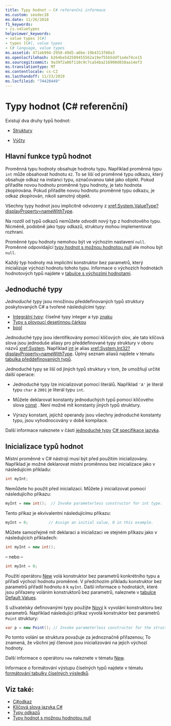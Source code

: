 ```yaml
---
title: Typy hodnot – C# referenční informace
ms.custom: seodec18
ms.date: 11/26/2018
f1_keywords:
- cs.valuetypes
helpviewer_keywords:
- value types [C#]
- types [C#], value types
- C# language, value types
ms.assetid: 471eb994-2958-49d5-a6be-19b4313f80a3
ms.openlocfilehash: b264be5d2589455562a19ef55b5ddf1a4e74ce15
ms.sourcegitcommit: 9a39f2a06f110c9c7ca54ba216900d038aa14ef3
ms.translationtype: MT
ms.contentlocale: cs-CZ
ms.lasthandoff: 11/23/2019
ms.locfileid: "74428449"
---
```

# <a name="value-types-c-reference"></a>Typy hodnot (C# referenční)

Existují dva druhy typů hodnot:

- [Struktury](struct.md)

- [Výčty](enum.md)

## <a name="main-features-of-value-types"></a>Hlavní funkce typů hodnot

Proměnná typu hodnoty obsahuje hodnotu typu. Například proměnná typu `int` může obsahovat hodnotu `42`. To se liší od proměnné typu odkazu, který obsahuje odkaz na instanci typu, označovanou také jako objekt. Pokud přiřadíte novou hodnotu proměnné typu hodnoty, je tato hodnota zkopírována. Pokud přiřadíte novou hodnotu proměnné typu odkazu, je odkaz zkopírován, nikoli samotný objekt.

Všechny typy hodnot jsou implicitně odvozeny z <xref:System.ValueType?displayProperty=nameWithType>.

Na rozdíl od typů odkazů nemůžete odvodit nový typ z hodnotového typu. Nicméně, podobně jako typy odkazů, struktury mohou implementovat rozhraní.

Proměnné typu hodnoty nemohou být ve výchozím nastavení `null`. Proměnné odpovídající [typy hodnot s možnou hodnotou null](../builtin-types/nullable-value-types.md) ale mohou být `null`.

Každý typ hodnoty má implicitní konstruktor bez parametrů, který inicializuje výchozí hodnotu tohoto typu. Informace o výchozích hodnotách hodnotových typů najdete v [tabulce s výchozími hodnotami](default-values-table.md).

## <a name="simple-types"></a>Jednoduché typy

*Jednoduché typy* jsou množinou předdefinovaných typů struktury poskytovaných C# a tvořené následujícími typy:

- [Integrální typy](../builtin-types/integral-numeric-types.md): číselné typy integer a typ [znaku](../builtin-types/char.md)
- [Typy s plovoucí desetinnou čárkou](../builtin-types/floating-point-numeric-types.md)
- [bool](bool.md)

Jednoduché typy jsou identifikovány pomocí klíčových slov, ale tato klíčová slova jsou jednoduše aliasy pro předdefinované typy struktury v oboru názvů <xref:System>. Například [int](../builtin-types/integral-numeric-types.md) je alias <xref:System.Int32?displayProperty=nameWithType>. Úplný seznam aliasů najdete v tématu [tabulka předdefinovaných typů](built-in-types-table.md).

Jednoduché typy se liší od jiných typů struktury v tom, že umožňují určité další operace:

- Jednoduché typy lze inicializovat pomocí literálů. Například `'A'` je literál typu `char` a `2001` je literál typu `int`.

- Můžete deklarovat konstanty jednoduchých typů pomocí klíčového slova [const](const.md) . Není možné mít konstanty jiných typů struktury.

- Výrazy konstant, jejichž operandy jsou všechny jednoduché konstanty typu, jsou vyhodnocovány v době kompilace.

Další informace naleznete v části [jednoduché typy](~/_csharplang/spec/types.md#simple-types) [ C# specifikace jazyka](/dotnet/csharp/language-reference/language-specification/introduction).

## <a name="initializing-value-types"></a>Inicializace typů hodnot

Místní proměnné v C# nástroji musí být před použitím inicializovány. Například je možné deklarovat místní proměnnou bez inicializace jako v následujícím příkladu:

```csharp
int myInt;
```

Nemůžete ho použít před inicializací. Můžete ji inicializovat pomocí následujícího příkazu:

```csharp
myInt = new int();  // Invoke parameterless constructor for int type.
```

Tento příkaz je ekvivalentní následujícímu příkazu:

```csharp
myInt = 0;         // Assign an initial value, 0 in this example.
```

Můžete samozřejmě mít deklaraci a inicializaci ve stejném příkazu jako v následujících příkladech:

```csharp
int myInt = new int();
```

– nebo –

```csharp
int myInt = 0;
```

Použití operátoru [New](../operators/new-operator.md) volá konstruktor bez parametrů konkrétního typu a přiřadí výchozí hodnotu proměnné. V předchozím příkladu konstruktor bez parametrů přiřadil hodnotu `0` k `myInt`. Další informace o hodnotách, které jsou přiřazeny voláním konstruktorů bez parametrů, naleznete v [tabulce Default Values](default-values-table.md).

S uživatelsky definovanými typy použijte [Nový](../operators/new-operator.md) k vyvolání konstruktoru bez parametrů. Například následující příkaz vyvolá konstruktor bez parametrů `Point` struktury:

```csharp
var p = new Point(); // Invoke parameterless constructor for the struct.
```

Po tomto volání se struktura považuje za jednoznačně přiřazenou; To znamená, že všichni její členové jsou inicializováni na jejich výchozí hodnoty.

Další informace o operátoru `new` naleznete v tématu [New](../operators/new-operator.md).

Informace o formátování výstupu číselných typů najdete v tématu [formátování tabulky číselných výsledků](formatting-numeric-results-table.md).

## <a name="see-also"></a>Viz také:

- [C#odkaz](../index.md)
- [Klíčová slova jazyka C#](index.md)
- [Typy odkazů](reference-types.md)
- [Typy hodnot s možnou hodnotou null](../builtin-types/nullable-value-types.md)
